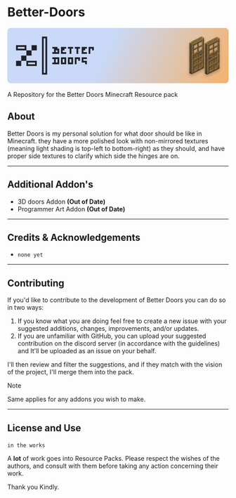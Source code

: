 # Better-Doors
 
![better doors banner](external/better_doors_banner.png)

A Repository for the Better Doors Minecraft Resource pack

## About

Better Doors is my personal solution for what door should be like in Minecraft. they have a more polished look with non-mirrored textures (meaning light shading is top-left to bottom-right) as they should, and have proper side textures to clarify which side the hinges are on.

---

## Additional Addon's

- 3D doors Addon **(Out of Date)**
- Programmer Art Addon **(Out of Date)**

---

## Credits & Acknowledgements 

- `none yet`

---
## Contributing

If you'd like to contribute to the development of Better Doors you can do so in two ways:

1. If you know what you are doing feel free to create a new issue with your suggested additions, changes, improvements, and/or updates. 
2. If you are unfamiliar with GitHub, you can upload your suggested contribution on the discord server (in accordance with the guidelines) and It'll be uploaded as an issue on your behalf.

I'll then review and filter the suggestions, and if they match with the vision of the project, I'll merge them into the pack.

> [!NOTE]
> Same applies for any addons you wish to make. 

---
## License and Use

`in the works`

A **lot** of work goes into Resource Packs. 
Please respect the wishes of the authors, and consult with them before taking any action concerning their work.

Thank you Kindly.
